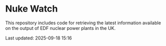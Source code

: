 # Nuke Watch

This repository includes code for retrieving the latest information available on the output of EDF nuclear power plants in the UK.

Last updated: 2025-09-18 15:16